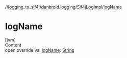 //[logging_to_slf4j](../../../index.md)/[danbroid.logging](../index.md)/[Slf4jLogImpl](index.md)/[logName](log-name.md)



# logName  
[jvm]  
Content  
open override val [logName](log-name.md): [String](https://kotlinlang.org/api/latest/jvm/stdlib/kotlin/-string/index.html)  



